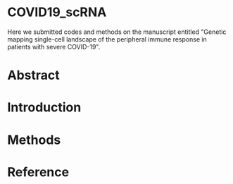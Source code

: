 # COVID19_scRNA
Here we submitted codes and methods on the manuscript entitled "Genetic mapping single-cell landscape of the peripheral immune response in patients with severe COVID-19".

# Abstract

# Introduction

# Methods


# Reference
